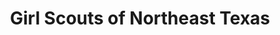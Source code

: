 ---
title: "Girl Scouts of Northeast Texas"
url: /denton/girl-scouts-of-northeast-texas/
shop: shop
---